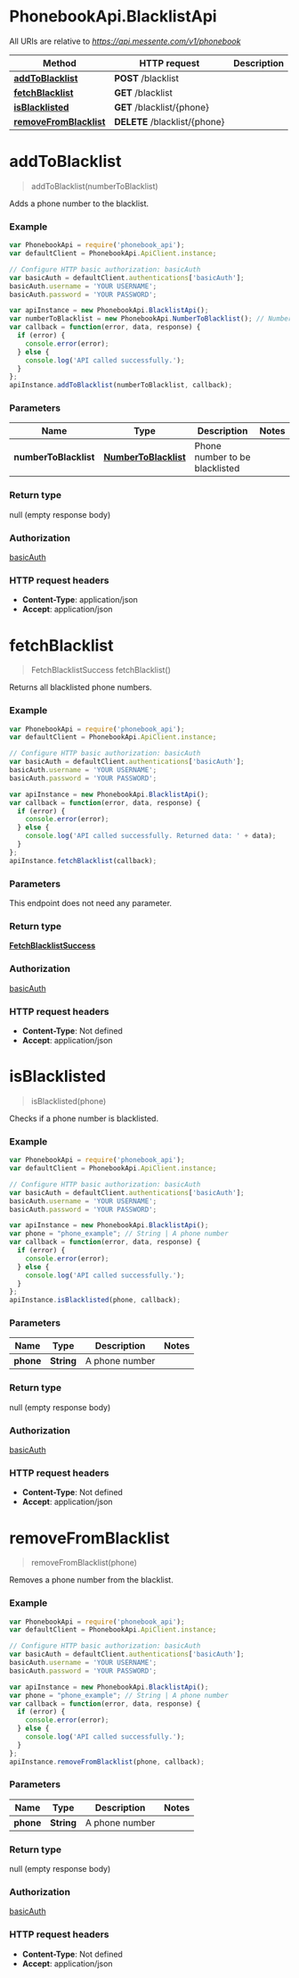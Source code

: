 # PhonebookApi.BlacklistApi

All URIs are relative to *https://api.messente.com/v1/phonebook*

Method | HTTP request | Description
------------- | ------------- | -------------
[**addToBlacklist**](BlacklistApi.md#addToBlacklist) | **POST** /blacklist | 
[**fetchBlacklist**](BlacklistApi.md#fetchBlacklist) | **GET** /blacklist | 
[**isBlacklisted**](BlacklistApi.md#isBlacklisted) | **GET** /blacklist/{phone} | 
[**removeFromBlacklist**](BlacklistApi.md#removeFromBlacklist) | **DELETE** /blacklist/{phone} | 


<a name="addToBlacklist"></a>
# **addToBlacklist**
> addToBlacklist(numberToBlacklist)



Adds a phone number to the blacklist.

### Example
```javascript
var PhonebookApi = require('phonebook_api');
var defaultClient = PhonebookApi.ApiClient.instance;

// Configure HTTP basic authorization: basicAuth
var basicAuth = defaultClient.authentications['basicAuth'];
basicAuth.username = 'YOUR USERNAME';
basicAuth.password = 'YOUR PASSWORD';

var apiInstance = new PhonebookApi.BlacklistApi();
var numberToBlacklist = new PhonebookApi.NumberToBlacklist(); // NumberToBlacklist | Phone number to be blacklisted
var callback = function(error, data, response) {
  if (error) {
    console.error(error);
  } else {
    console.log('API called successfully.');
  }
};
apiInstance.addToBlacklist(numberToBlacklist, callback);
```

### Parameters

Name | Type | Description  | Notes
------------- | ------------- | ------------- | -------------
 **numberToBlacklist** | [**NumberToBlacklist**](NumberToBlacklist.md)| Phone number to be blacklisted | 

### Return type

null (empty response body)

### Authorization

[basicAuth](../README.md#basicAuth)

### HTTP request headers

 - **Content-Type**: application/json
 - **Accept**: application/json

<a name="fetchBlacklist"></a>
# **fetchBlacklist**
> FetchBlacklistSuccess fetchBlacklist()



Returns all blacklisted phone numbers.

### Example
```javascript
var PhonebookApi = require('phonebook_api');
var defaultClient = PhonebookApi.ApiClient.instance;

// Configure HTTP basic authorization: basicAuth
var basicAuth = defaultClient.authentications['basicAuth'];
basicAuth.username = 'YOUR USERNAME';
basicAuth.password = 'YOUR PASSWORD';

var apiInstance = new PhonebookApi.BlacklistApi();
var callback = function(error, data, response) {
  if (error) {
    console.error(error);
  } else {
    console.log('API called successfully. Returned data: ' + data);
  }
};
apiInstance.fetchBlacklist(callback);
```

### Parameters
This endpoint does not need any parameter.

### Return type

[**FetchBlacklistSuccess**](FetchBlacklistSuccess.md)

### Authorization

[basicAuth](../README.md#basicAuth)

### HTTP request headers

 - **Content-Type**: Not defined
 - **Accept**: application/json

<a name="isBlacklisted"></a>
# **isBlacklisted**
> isBlacklisted(phone)



Checks if a phone number is blacklisted.

### Example
```javascript
var PhonebookApi = require('phonebook_api');
var defaultClient = PhonebookApi.ApiClient.instance;

// Configure HTTP basic authorization: basicAuth
var basicAuth = defaultClient.authentications['basicAuth'];
basicAuth.username = 'YOUR USERNAME';
basicAuth.password = 'YOUR PASSWORD';

var apiInstance = new PhonebookApi.BlacklistApi();
var phone = "phone_example"; // String | A phone number
var callback = function(error, data, response) {
  if (error) {
    console.error(error);
  } else {
    console.log('API called successfully.');
  }
};
apiInstance.isBlacklisted(phone, callback);
```

### Parameters

Name | Type | Description  | Notes
------------- | ------------- | ------------- | -------------
 **phone** | **String**| A phone number | 

### Return type

null (empty response body)

### Authorization

[basicAuth](../README.md#basicAuth)

### HTTP request headers

 - **Content-Type**: Not defined
 - **Accept**: application/json

<a name="removeFromBlacklist"></a>
# **removeFromBlacklist**
> removeFromBlacklist(phone)



Removes a phone number from the blacklist.

### Example
```javascript
var PhonebookApi = require('phonebook_api');
var defaultClient = PhonebookApi.ApiClient.instance;

// Configure HTTP basic authorization: basicAuth
var basicAuth = defaultClient.authentications['basicAuth'];
basicAuth.username = 'YOUR USERNAME';
basicAuth.password = 'YOUR PASSWORD';

var apiInstance = new PhonebookApi.BlacklistApi();
var phone = "phone_example"; // String | A phone number
var callback = function(error, data, response) {
  if (error) {
    console.error(error);
  } else {
    console.log('API called successfully.');
  }
};
apiInstance.removeFromBlacklist(phone, callback);
```

### Parameters

Name | Type | Description  | Notes
------------- | ------------- | ------------- | -------------
 **phone** | **String**| A phone number | 

### Return type

null (empty response body)

### Authorization

[basicAuth](../README.md#basicAuth)

### HTTP request headers

 - **Content-Type**: Not defined
 - **Accept**: application/json

